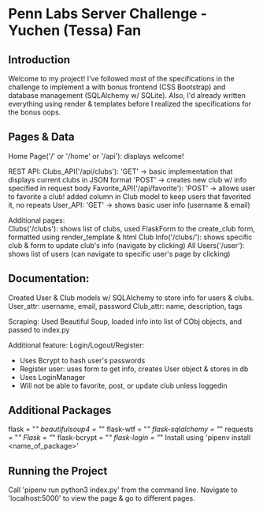 # Penn Labs Server Challenge - Yuchen (Tessa) Fan

## Introduction
Welcome to my project! I've followed most of the specifications in the challenge to 
implement a  with bonus frontend (CSS Bootstrap) and database management
(SQLAlchemy w/ SQLite). Also, I'd already written everything using render & templates 
before I realized the specifications for the bonus oops. 

## Pages & Data
Home Page('/' or '/home' or '/api'): displays welcome!

REST API: 
Clubs_API('/api/clubs'): 'GET' -> basic implementation that displays current clubs in JSON format
		'POST' -> creates new club w/ info specified in request body
Favorite_API('/api/favorite'): 'POST' -> allows user to favorite a club! added column in 
		Club model to keep users that favorited it, no repeats
User_API: 'GET' -> shows basic user info (username & email)

Additional pages:  
Clubs('/clubs'): shows list of clubs, used FlaskForm to the create_club form, formatted using
		render_template & html
Club Info('/clubs/<clubname>'): shows specific club & form to update club's info (navigate by clicking)
All Users('/user'): shows list of users (can navigate to specific user's page by clicking)

## Documentation: 
Created User & Club models w/ SQLAlchemy to store info for users & clubs.
User_attr: username, email, password
Club_attr: name, description, tags

Scraping: Used Beautiful Soup, loaded info into list of CObj objects, and passed to index.py

Additional feature: 
Login/Logout/Register: 
- Uses Bcrypt to hash user's passwords
- Register user: uses form to get info, creates User object & stores in db
- Uses LoginManager 
- Will not be able to favorite, post, or update club unless loggedin

## Additional Packages
flask = "*"
beautifulsoup4 = "*"
flask-wtf = "*"
flask-sqlalchemy = "*"
requests = "*"
Flask = "*"
flask-bcrypt = "*"
flask-login = "*"
Install using 'pipenv install <name_of_package>'

## Running the Project
Call 'pipenv run python3 index.py' from the command line.
Navigate to 'localhost:5000' to view the page & go to different pages.



